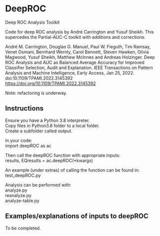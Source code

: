 # DeepROC
Deep ROC Analysis Toolkit

Code for deep ROC analysis by André Carrington and Yusuf Sheikh.  This supercedes the Partial-AUC-C toolkit with additions and corrections.

André M. Carrington, Douglas G. Manuel, Paul W. Fieguth, Tim Ramsay, Venet Osmani, Bernhard Wernly, Carol Bennett, Steven Hawken, Olivia Magwood, Yusuf Sheikh, Matthew McInnes and Andreas Holzinger. Deep ROC Analysis and AUC as Balanced Average Accuracy for Improved Classifier Selection, Audit and Explanation. IEEE Transactions on Pattern Analysis and Machine Intelligence, Early Access, Jan 25, 2022. doi:10.1109/TPAMI.2022.3145392  
https://doi.org/10.1109/TPAMI.2022.3145392

Note: refactoring is underway.
  
## Instructions
Ensure you have a Python 3.8 interpreter.  
Copy files in Python3.8 folder to a local folder.  
Create a subfolder called output.

In your code:  
import deepROC as ac  
  
Then call the deepROC function with appropriate inputs:  
results, EQresults = ac.deepROC(*kwargs)  
  
An example (under extras) of calling the function can be found in:  
test_deepROC.py  
  
Analysis can be performed with:  
analyze.py  
reanalyze.py  
analyze-table.py    

## Examples/explanations of inputs to deepROC
To be completed.  
